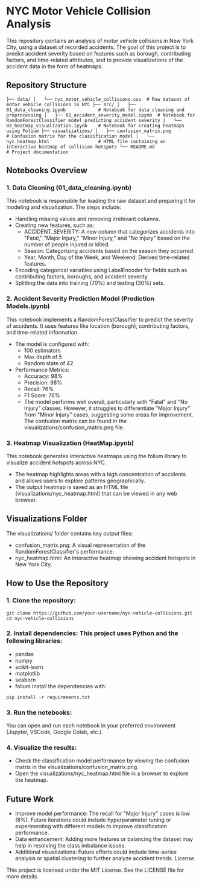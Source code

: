 # NYC Motor Vehicle Collision Analysis

This repository contains an analysis of motor vehicle collisions in New York City, using a dataset of recorded accidents. The goal of this project is to predict accident severity based on features such as borough, contributing factors, and time-related attributes, and to provide visualizations of the accident data in the form of heatmaps.

## Repository Structure
``
├── data/
│   └── nyc_motor_vehicle_collisions.csv  # Raw dataset of motor vehicle collisions in NYC
├── src/
│   ├── 01_data_cleaning.ipynb            # Notebook for data cleaning and preprocessing
│   ├── 02_accident_severity_model.ipynb  # Notebook for RandomForestClassifier model predicting accident severity
│   └── 03_heatmap_visualization.ipynb    # Notebook for creating heatmaps using Folium
├── visualizations/
│   ├── confusion_matrix.png              # Confusion matrix for the classification model
│   └── nyc_heatmap.html                  # HTML file containing an interactive heatmap of collision hotspots
└── README.md                             # Project documentation
``

## Notebooks Overview

### 1. Data Cleaning (01_data_cleaning.ipynb)
This notebook is responsible for loading the raw dataset and preparing it for modeling and visualization. The steps include:

- Handling missing values and removing irrelevant columns.
- Creating new features, such as:
  - ACCIDENT_SEVERITY: A new column that categorizes accidents into "Fatal," "Major Injury," "Minor Injury," and "No Injury" based on the number of people injured or killed.
  - Season: Categorizing accidents based on the season they occurred.
  - Year, Month, Day of the Week, and Weekend: Derived time-related features.
- Encoding categorical variables using LabelEncoder for fields such as contributing factors, boroughs, and accident severity.
- Splitting the data into training (70%) and testing (30%) sets.
### 2. Accident Severity Prediction Model (Prediction Models.ipynb)
This notebook implements a RandomForestClassifier to predict the severity of accidents. It uses features like location (borough), contributing factors, and time-related information.

- The model is configured with:
  - 100 estimators
  - Max depth of 5
  - Random state of 42
- Performance Metrics:
  - Accuracy: 98%
  - Precision: 98%
  - Recall: 76%
  - F1 Score: 76%
  - The model performs well overall, particularly with "Fatal" and "No Injury" classes. However, it struggles to differentiate "Major Injury" from "Minor Injury" cases, suggesting some areas for improvement.
  The confusion matrix can be found in the visualizations/confusion_matrix.png file.
### 3. Heatmap Visualization (HeatMap.ipynb)
This notebook generates interactive heatmaps using the folium library to visualize accident hotspots across NYC.

- The heatmap highlights areas with a high concentration of accidents and allows users to explore patterns geographically.
- The output heatmap is saved as an HTML file (visualizations/nyc_heatmap.html) that can be viewed in any web browser.
## Visualizations Folder

The visualizations/ folder contains key output files:

- confusion_matrix.png: A visual representation of the RandomForestClassifier's performance.
- nyc_heatmap.html: An interactive heatmap showing accident hotspots in New York City.

## How to Use the Repository

### 1. Clone the repository:

`git clone https://github.com/your-username/nyc-vehicle-collisions.git
cd nyc-vehicle-collisions`

### 2. Install dependencies: This project uses Python and the following libraries:
- pandas
- numpy
- scikit-learn
- matplotlib
- seaborn
- folium
Install the dependencies with:

`pip install -r requirements.txt
`

### 3. Run the notebooks: 
You can open and run each notebook in your preferred environment (Jupyter, VSCode, Google Colab, etc.).
### 4. Visualize the results:
- Check the classification model performance by viewing the confusion matrix in the visualizations/confusion_matrix.png.
- Open the visualizations/nyc_heatmap.html file in a browser to explore the heatmap.

## Future Work

- Improve model performance: The recall for "Major Injury" cases is low (6%). Future iterations could include hyperparameter tuning or experimenting with different models to improve classification performance.
- Data enhancement: Adding more features or balancing the dataset may help in resolving the class imbalance issues.
- Additional visualizations: Future efforts could include time-series analysis or spatial clustering to further analyze accident trends.
License

This project is licensed under the MIT License. See the LICENSE file for more details.
